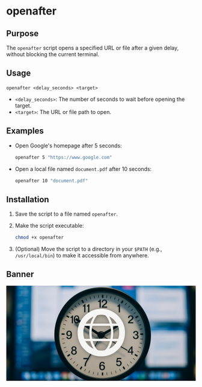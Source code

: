 # openafter

## Purpose

The `openafter` script opens a specified URL or file after a given delay, without blocking the current terminal.

## Usage

```
openafter <delay_seconds> <target>
```

*   `<delay_seconds>`: The number of seconds to wait before opening the target.
*   `<target>`: The URL or file path to open.

## Examples

*   Open Google's homepage after 5 seconds:

    ```sh
    openafter 5 "https://www.google.com"
    ```

*   Open a local file named `document.pdf` after 10 seconds:

    ```sh
    openafter 10 "document.pdf"
    ```

## Installation

1.  Save the script to a file named `openafter`.
2.  Make the script executable:

    ```sh
    chmod +x openafter
    ```

3.  (Optional) Move the script to a directory in your `$PATH` (e.g., `/usr/local/bin`) to make it accessible from anywhere.

## Banner

![Banner Image](banner.jpg)